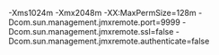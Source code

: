 -Xms1024m -Xmx2048m -XX:MaxPermSize=128m -Dcom.sun.management.jmxremote.port=9999 -Dcom.sun.management.jmxremote.ssl=false -Dcom.sun.management.jmxremote.authenticate=false

